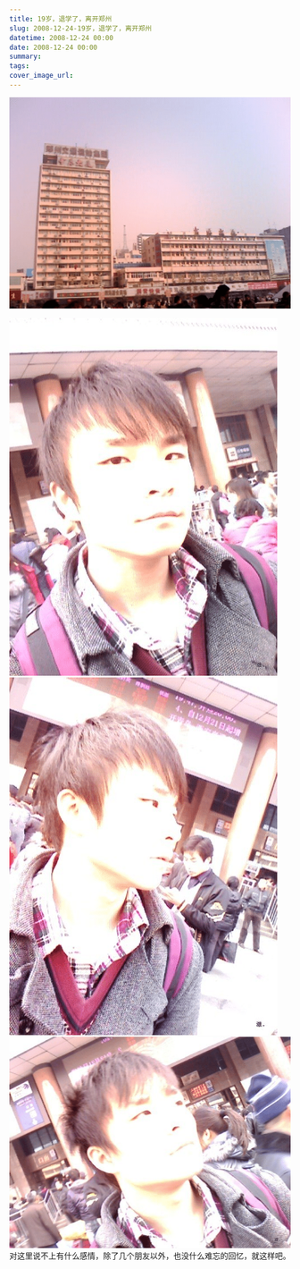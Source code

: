 ```yaml
---
title: 19岁，退学了，离开郑州
slug: 2008-12-24-19岁，退学了，离开郑州
datetime: 2008-12-24 00:00
date: 2008-12-24 00:00
summary: 
tags: 
cover_image_url: 
---
```

![82830-qjsss5abmss.png](../assets/2019/09/3349265191.png)
<!--more-->
![61395-p9byxq3c9ue.png](../assets/2019/09/1166745583.png)
![83095-tob8nhkj1ms.png](../assets/2019/09/1240155229.png)
![36840-hms9sbydls.png](../assets/2019/09/4072082160.png)对这里说不上有什么感情，除了几个朋友以外，也没什么难忘的回忆，就这样吧。